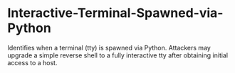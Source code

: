 # Interactive-Terminal-Spawned-via-Python
Identifies when a terminal (tty) is spawned via Python. Attackers may upgrade a simple reverse shell to a fully interactive tty after obtaining initial access to a host.
